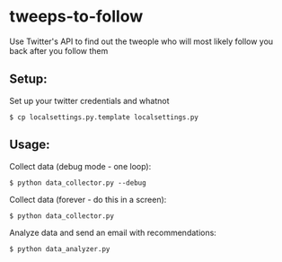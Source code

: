 tweeps-to-follow
================

Use Twitter's API to find out the tweople who will most likely follow you back after you follow them

Setup:
------

Set up your twitter credentials and whatnot

	$ cp localsettings.py.template localsettings.py


Usage:
------

Collect data (debug mode - one loop):

	$ python data_collector.py --debug

Collect data (forever - do this in a screen):

	$ python data_collector.py

Analyze data and send an email with recommendations:

	$ python data_analyzer.py

